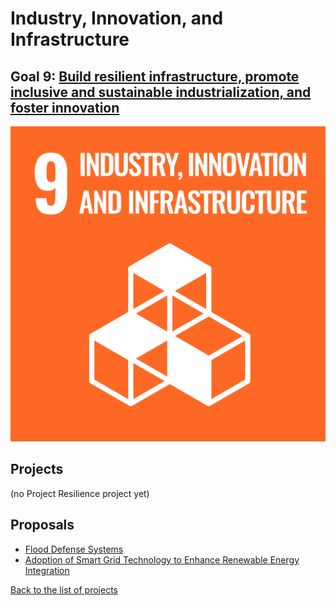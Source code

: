 # Industry, Innovation, and Infrastructure

## Goal 9: [Build resilient infrastructure, promote inclusive and sustainable industrialization, and foster innovation](https://sdgs.un.org/goals/goal9)

[![Goal 9](../images/sdgs/E-WEB-Goal-09.png)](https://sdgs.un.org/goals/goal9)

## Projects

(no Project Resilience project yet)

## Proposals

- [Flood Defense Systems](../proposals/flood_defense.md)
- [Adoption of Smart Grid Technology to Enhance Renewable Energy Integration](../proposals/smart_grid.md)

[Back to the list of projects](../README.md)